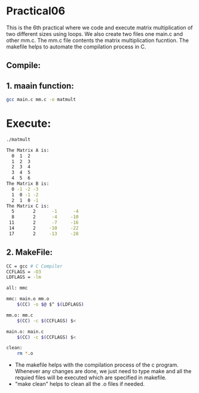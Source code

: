 # Practical06

This is the 6th practical where we code and execute matrix multiplication of two different sizes using loops. We also create two files one main.c and other mm.c. 
The mm.c file contents the matrix multiplication fucntion.
The makefile helps to automate the compilation process in C. 

## Compile:

## 1. maain function:

```bash
gcc main.c mm.c -o matmult

```
# Execute:

```bash
./matmult

The Matrix A is:
  0  1  2
  1  2  3
  2  3  4
  3  4  5
  4  5  6
The Matrix B is:
  0 -1 -2 -3
  1  0 -1 -2
  2  1  0 -1
The Matrix C is:
  5       2      -1      -4
  8       2      -4     -10
 11       2      -7     -16
 14       2     -10     -22
 17       2     -13     -28
```
## 2. MakeFile:

```bash
CC = gcc # C Compiler
CCFLAGS = -O3
LDFLAGS = -lm

all: mmc

mmc: main.o mm.o
	$(CC) -o $@ $^ $(LDFLAGS)

mm.o: mm.c
	$(CC) -c $(CCFLAGS) $<

main.o: main.c
	$(CC) -c $(CCFLAGS) $<

clean:
	rm *.o 

```
* The makefile helps with the compilation process of the c program. Whenever any changes are done, we just need to type make and all the requied files will be executed which are specified in makefile.
* "make clean" helps to clean all the .o files if needed.   